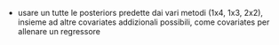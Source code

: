 - usare un tutte le posteriors predette dai vari metodi (1x4, 1x3, 2x2), insieme ad altre covariates addizionali possibili, come covariates per allenare un regressore
